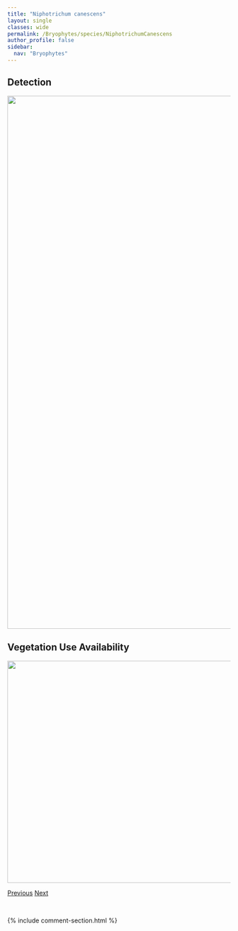 ```yaml
---
title: "Niphotrichum canescens"
layout: single
classes: wide
permalink: /Bryophytes/species/NiphotrichumCanescens
author_profile: false
sidebar:
  nav: "Bryophytes"
---
```


<h2>Detection</h2>

<a href="https://drive.google.com/uc?export=view&id=19gXMGQHUoyA7t3Jx2KRLuQqznVjz-OO3">
<img src="https://drive.google.com/uc?export=view&id=19gXMGQHUoyA7t3Jx2KRLuQqznVjz-OO3" height = "1200" width = "800">
</a>


<h2>Vegetation Use Availability</h2>

<a href="https://drive.google.com/uc?export=view&id=15T4wlDhYT5137zdnhD7Q_THNoArhW3_y">
<img src="https://drive.google.com/uc?export=view&id=15T4wlDhYT5137zdnhD7Q_THNoArhW3_y" height = "500" width = "1000">
</a>


<a href="/DevelopmentWebsite/Bryophytes/species/NardiaGeoscyphus" class="pagination--pager" title="Nardia geoscyphus">Previous</a> <a href="/DevelopmentWebsite/Bryophytes/species/OdontoschismaDenudatum" class="pagination--pager" title="Odontoschisma denudatum">Next</a>

<p>&nbsp;</p>

{% include comment-section.html %}
